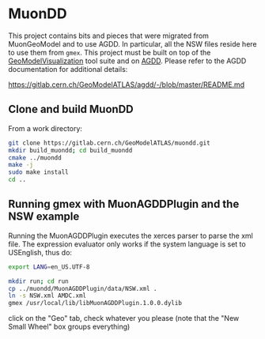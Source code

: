 # MuonDD

This project contains bits and pieces that were migrated from MuonGeoModel and to use AGDD. 
In  particular, all the NSW files reside here to use them from `gmex`. This project must be built
on top of the [GeoModelVisualization](https://gitlab.cern.ch/GeoModelDev/GeoModelVisualization) tool suite and on [AGDD](https://gitlab.cern.ch/GeoModelATLAS/AGDD/). Please refer to the AGDD documentation 
for additional details:

https://gitlab.cern.ch/GeoModelATLAS/agdd/-/blob/master/README.md

## Clone and build MuonDD

From a work directory:

```bash
git clone https://gitlab.cern.ch/GeoModelATLAS/muondd.git
mkdir build_muondd; cd build_muondd
cmake ../muondd
make -j
sudo make install
cd ..
```

## Running gmex with MuonAGDDPlugin and the NSW example

Running the MuonAGDDPlugin executes the xerces parser to parse the xml file. The expression evaluator only works if the system language is set to USEnglish, thus do:
```bash
export LANG=en_US.UTF-8
```

```bash
mkdir run; cd run
cp ../muondd/MuonAGDDPlugin/data/NSW.xml .
ln -s NSW.xml AMDC.xml
gmex /usr/local/lib/libMuonAGDDPlugin.1.0.0.dylib
```

click on the "Geo" tab, check whatever you please (note that the "New Small Wheel" box groups everything)

